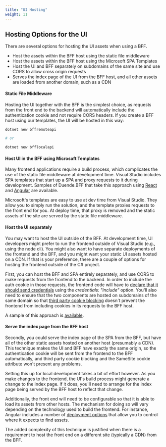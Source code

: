 ```yaml
---
title: "UI Hosting"
weight: 11
---
```


## Hosting Options for the UI
There are several options for hosting the UI assets when using a BFF.

- Host the assets within the BFF host using the static file middleware
- Host the assets within the BFF host using the Microsoft SPA Templates
- Host the UI and BFF separately on subdomains of the same site and use CORS to allow cross origin requests
- Serves the index page of the UI from the BFF host, and all other assets are loaded from another domain, such as a CDN

#### Static File Middleware
Hosting the UI together with the BFF is the simplest choice, as requests from the front end to the backend will automatically include the authentication cookie and not require CORS headers. If you create a BFF host using our templates, the UI will be hosted in this way:

```sh
dotnet new bffremoteapi

# or

dotnet new bfflocalapi
```

#### Host UI in the BFF using Microsoft Templates
Many frontend applications require a build process, which complicates the use of the static file middleware at development time. Visual Studio includes SPA templates that start up a SPA and proxy requests to it during development. Samples of Duende.BFF that take this approach using [React](/bff/v2/samples/bff#reactjs-frontend) and [Angular](/bff/v2/samples/bff#angular-frontend) are available. 

Microsoft's templates are easy to use at dev time from Visual Studio. They allow you to simply run the solution, and the template proxies requests to the front end for you. At deploy time, that proxy is removed and the static assets of the site are served by the static file middleware.


#### Host the UI separately
You may want to host the UI outside of the BFF. At development time, UI developers might prefer to run the frontend outside of Visual Studio (e.g., using the node cli). You might also want to have separate deployments of the frontend and the BFF, and you might want your static UI assets hosted on a CDN. If that is your preference, there are a couple of options for hosting the frontend outside of the C# project.

First, you can host the BFF and SPA entirely separately, and use CORS to make requests from the frontend to the backend. In order to include the auth cookie in those requests, the frontend code will have to [declare that it should send credentials](https://developer.mozilla.org/en-US/docs/Web/API/Fetch_API/Using_Fetch#sending_a_request_with_credentials_included) using the *credentials: "include"* option.  You'll also need to ensure that the two components are hosted on subdomains of the same domain so that [third party cookie blocking](/bff/v2/architecture/third-party-cookies) doesn't prevent the frontend from including cookies in its requests to the BFF host.  

A sample of this approach is [available](/bff/v2/samples/bff#separate-host-for-ui).

#### Serve the index page from the BFF host
Secondly, you could serve the index page of the SPA from the BFF, but have all of the other static assets hosted on another host (presumably a CDN). This technique makes the UI and BFF have exactly the same origin, so the authentication cookie will be sent from the frontend to the BFF automatically, and third party cookie blocking and the SameSite cookie attribute won't present any problems.

Setting this up for local development takes a bit of effort however. As you make changes to the frontend, the UI's build process might generate a change to the index page. If it does, you'll need to arrange for the index page being served by the BFF host to reflect that change.

Additionally, the front end will need to be configurable so that it is able to load its assets from other hosts. The mechanism for doing so will vary depending on the technology used to build the frontend. For instance, Angular includes a number of [deployment options](https://angular.io/guide/deployment) that allow you to control where it expects to find assets.

The added complexity of this technique is justified when there is a requirement to host the front end on a different site (typically a CDN) from the BFF.